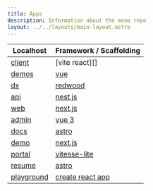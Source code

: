 ```yaml
---
title: Apps
description: Information about the mono repo
layout: ../../layouts/main-layout.astro
---
```



| Localhost                           | Framework / Scaffolding |
| ----------------------------------- | ----------------------- |
| [client](http://localhost:8887)     | [vite react][]          |
| [demos](http://localhost:8888)      | [vue][]                 |
| [dx](http://localhost:8910)         | [redwood][]             |
| [api](http://localhost:3000)        | [nest.js][]             |
| [web](http://localhost:3001)        | [next.js][]             |
| [admin](http://localhost:3002)      | [vue 3][]               |
| [docs](http://localhost:3003)       | [astro][]               |
| [demo](http://localhost:3004)       | [next.js][]             |
| [portal](http://localhost:3005)     | [vitesse-lite][]        |
| [resume](http://localhost:3006)     | [astro][]               |
| [playground](http://localhost:3007) | [create react app][]    |

<!-- https://github.com/antfu/vitesse#features -->





[vue]: https:/vuejs.org
[redwood]: https://redwoodjs.com
[nest.js]: https://nestjs.com
[next.js]: https://nestjs.org
[vue 3]: https://blog.vuejs.org/posts/vue-3-as-the-new-default.html
[astro]: https://astro.build
[next.js]: https://nestjs.org
[vitesse-lite]: https://github.com/antfu/vitesse-lite#features
[astro]: https://astro.build
[create react app]: https://create-react-app.dev
